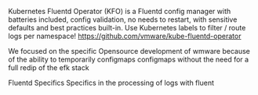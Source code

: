 Kubernetes Fluentd Operator (KFO) is a Fluentd config manager with batteries included, config validation, no needs to restart, with sensitive defaults and best practices built-in. Use Kubernetes labels to filter / route logs per namespace!
https://github.com/vmware/kube-fluentd-operator

We focused on the specific Opensource development of wmware because of the ability to temporarily configmaps configmaps without the need for a full redip of the efk stack

Fluentd Specifics
Specifics in the processing of logs with fluent



